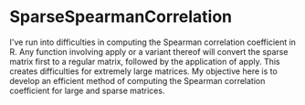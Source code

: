 # SparseSpearmanCorrelation

I've run into difficulties in computing the Spearman correlation coefficient in R.  Any function involving apply or a variant thereof will convert the sparse matrix first to a regular matrix, followed by the application of apply.  This creates difficulties for extremely large matrices.  My objective here is to develop an efficient method of computing the Spearman correlation coefficient for large and sparse matrices.
